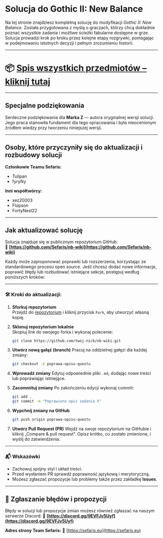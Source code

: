 # Solucja do Gothic II: New Balance

Na tej stronie znajdziesz kompletną solucję do modyfikacji _Gothic II: New Balance_. Została przygotowana z myślą o graczach, którzy chcą dokładnie poznać wszystkie zadania i możliwe ścieżki fabularne dostępne w grze. Solucja prowadzi krok po kroku przez kolejne etapy rozgrywki, pomagając w podejmowaniu istotnych decyzji i pełnym zrozumieniu historii.

---

# 📦 **[Spis wszystkich przedmiotów – kliknij tutaj](https://docs.google.com/spreadsheets/d/16CPrngIhKSiwGtmHGXCJE5o_w-4k_s_nNq7H7wzVwos/edit?gid=757649261#gid=757649261)**

---

## Specjalne podziękowania

Serdeczne podziękowania dla **Marka Z** — autora oryginalnej wersji solucji. Jego praca stanowiła fundament dla tego opracowania i była nieocenionym źródłem wiedzy przy tworzeniu niniejszej wersji.

---

## Osoby, które przyczyniły się do aktualizacji i rozbudowy solucji

**Członkowie Teamu Sefaris:**

- Tulipan
- fyryNy

**Inni współtwórcy:**

- xez20003
- Flopson
- FortyNest22

---

## Jak aktualizować solucję

Solucja znajduje się w publicznym repozytorium GitHub:  
🔗 **[https://github.com/Sefaris/nb-wiki](https://github.com/Sefaris/nb-wiki)**

Każdy może zaproponować poprawki lub rozszerzenia, korzystając ze standardowego procesu open source. Jeśli chcesz dodać nowe informacje, poprawić błędy lub rozbudować istniejące sekcje, postępuj według poniższych kroków:

---

### 🛠️ Kroki do aktualizacji:

1. **Sforkuj repozytorium**  
   Przejdź do [repozytorium](https://github.com/Sefaris/nb-wiki) i kliknij przycisk `Fork`, aby utworzyć własną kopię.

2. **Sklonuj repozytorium lokalnie**  
   Skopiuj link do swojego forka i wykonaj polecenie:

   ```bash
   git clone https://github.com/twoj-nick/nb-wiki.git
   ```

3. **Utwórz nową gałąź (branch)**
   Pracuj na oddzielnej gałęzi dla każdej zmiany:

   ```bash
   git checkout -b poprawa-opisu-questu
   ```

4. **Wprowadź zmiany**
   Edytuj odpowiednie pliki `.md`, dodając nowe treści lub poprawiając istniejące.

5. **Zacommituj zmiany**
   Po zakończeniu edycji wykonaj commit:

   ```bash
   git add .
   git commit -m "Poprawiono opis zadania X"
   ```

6. **Wypchnij zmiany na GitHub**

   ```bash
   git push origin poprawa-opisu-questu
   ```

7. **Utwórz Pull Request (PR)**
   Wejdź na swoje repozytorium na GitHubie i kliknij „Compare & pull request”. Opisz krótko, co zostało zmienione, i wyślij do zatwierdzenia.

---

### 📬 Wskazówki

- Zachowuj spójny styl i układ treści.
- Przed wysłaniem PR sprawdź poprawność językową i merytoryczną.
- Możesz zgłaszać propozycje lub problemy także przez zakładkę **Issues**.

---

## 💬 Zgłaszanie błędów i propozycji

Błędy w solucji lub propozycje zmian możesz również zgłaszać na naszym serwerze Discord:
🔗 **[https://discord.gg/9EVFJv5Uyf](https://discord.gg/9EVFJv5Uyf)**

**Adres strony Team Sefaris:** 🔗 [https://sefaris.eu](https://sefaris.eu)

